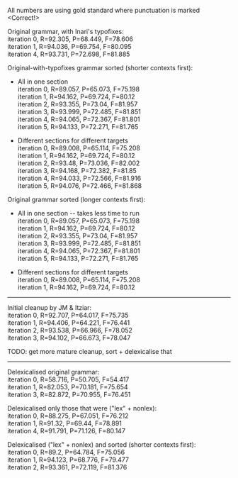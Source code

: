 All numbers are using gold standard where punctuation is marked <Correct!>

Original grammar, with Inari's typofixes:  
 iteration 0, R=92.305, P=68.449, F=78.606  
 iteration 1, R=94.036, P=69.754, F=80.095  
 iteration 4, R=93.731, P=72.698, F=81.885  

Original-with-typofixes grammar sorted (shorter contexts first):  
* All in one section  
iteration 0, R=89.057, P=65.073, F=75.198  
iteration 1, R=94.162, P=69.724, F=80.12  
iteration 2, R=93.355, P=73.04,  F=81.957  
iteration 3, R=93.999, P=72.485, F=81.851  
iteration 4, R=94.065, P=72.367, F=81.801  
iteration 5, R=94.133, P=72.271, F=81.765  

* Different sections for different targets  
 iteration 0, R=89.008, P=65.114, F=75.208  
 iteration 1, R=94.162, P=69.724, F=80.12  
 iteration 2, R=93.48,  P=73.036, F=82.002  
 iteration 3, R=94.168, P=72.382, F=81.85  
 iteration 4, R=94.033, P=72.566, F=81.916  
 iteration 5, R=94.076, P=72.466, F=81.868   
 
Original grammar sorted (longer contexts first):
* All in one section -- takes less time to run  
 iteration 0, R=89.057, P=65.073, F=75.198  
 iteration 1, R=94.162, P=69.724, F=80.12  
 iteration 2, R=93.355, P=73.04,  F=81.957  
 iteration 3, R=93.999, P=72.485, F=81.851  
 iteration 4, R=94.065, P=72.367, F=81.801  
 iteration 5, R=94.133, P=72.271, F=81.765  

* Different sections for different targets  
 iteration 0, R=89.008, P=65.114, F=75.208  
 iteration 1, R=94.162, P=69.724, F=80.12  

***

Initial cleanup by JM & Itziar:  
 iteration 0, R=92.707, P=64.017, F=75.735  
 iteration 1, R=94.406, P=64.221, F=76.441  
 iteration 2, R=93.538, P=66.966, F=78.052  
 iteration 3, R=94.102, P=66.673, F=78.047  
 
 TODO: get more mature cleanup, sort + delexicalise that

***

Delexicalised original grammar:  
 iteration 0, R=58.716, P=50.705, F=54.417  
 iteration 1, R=82.053, P=70.181, F=75.654  
 iteration 3, R=82.872, P=70.955, F=76.451  

Delexicalised only those that were ("lex" + nonlex):  
 iteration 0, R=88.275, P=67.051, F=76.212  
 iteration 1, R=91.32, P=69.44, F=78.891  
 iteration 4, R=91.791, P=71.126, F=80.147  

Delexicalised ("lex" + nonlex) and sorted (shorter contexts first):  
 iteration 0, R=89.2, P=64.784, F=75.056  
 iteration 1, R=94.123, P=68.776, F=79.477  
 iteration 2, R=93.361, P=72.119, F=81.376  
